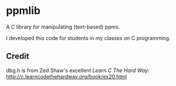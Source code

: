# ppmlib
A C library for manipulating (text-based) ppms.

I developed this code for students in my classes on C programming.

## Credit
dbg.h is from Zed Shaw's excellent _Learn C The Hard Way_: http://c.learncodethehardway.org/book/ex20.html
